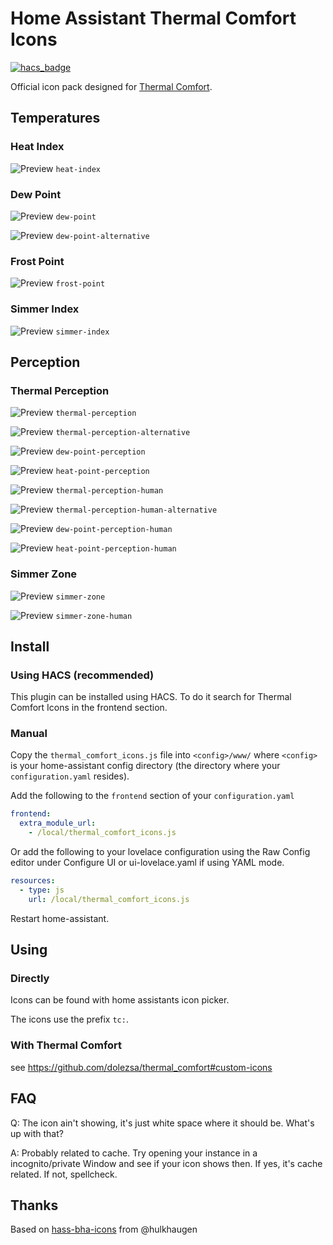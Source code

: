 # Home Assistant Thermal Comfort Icons
[![hacs_badge](https://img.shields.io/badge/HACS-Default-41BDF5.svg?style=for-the-badge)](https://github.com/hacs/integration)

Official icon pack designed for [Thermal Comfort](https://github.com/dolezsa/thermal_comfort).

## Temperatures

### Heat Index
![Preview](https://raw.githubusercontent.com/rautesamtr/thermal_comfort_icons/master/svg/thermometer-fire.svg) `heat-index`

### Dew Point
![Preview](https://raw.githubusercontent.com/rautesamtr/thermal_comfort_icons/master/svg/thermometer-water.svg) `dew-point`

![Preview](https://raw.githubusercontent.com/rautesamtr/thermal_comfort_icons/master/svg/thermometer-water-opacity.svg) `dew-point-alternative`

### Frost Point
![Preview](https://raw.githubusercontent.com/rautesamtr/thermal_comfort_icons/master/svg/thermometer-snowflake.svg) `frost-point`

### Simmer Index
![Preview](https://raw.githubusercontent.com/rautesamtr/thermal_comfort_icons/master/svg/thermometer-power-sleep.svg) `simmer-index`

## Perception

### Thermal Perception
![Preview](https://raw.githubusercontent.com/rautesamtr/thermal_comfort_icons/master/svg/hand-thermometer.svg) `thermal-perception`

![Preview](https://raw.githubusercontent.com/rautesamtr/thermal_comfort_icons/master/svg/hand-thermometer-sun.svg) `thermal-perception-alternative`

![Preview](https://raw.githubusercontent.com/rautesamtr/thermal_comfort_icons/master/svg/hand-thermometer-water.svg) `dew-point-perception`

![Preview](https://raw.githubusercontent.com/rautesamtr/thermal_comfort_icons/master/svg/hand-thermometer-fire.svg) `heat-point-perception`

![Preview](https://raw.githubusercontent.com/rautesamtr/thermal_comfort_icons/master/svg/human-male-thermometer.svg) `thermal-perception-human`

![Preview](https://raw.githubusercontent.com/rautesamtr/thermal_comfort_icons/master/svg/human-male-thermometer-sun.svg) `thermal-perception-human-alternative`

![Preview](https://raw.githubusercontent.com/rautesamtr/thermal_comfort_icons/master/svg/human-male-thermometer-water.svg) `dew-point-perception-human`

![Preview](https://raw.githubusercontent.com/rautesamtr/thermal_comfort_icons/master/svg/human-male-thermometer-fire.svg) `heat-point-perception-human`

### Simmer Zone
![Preview](https://raw.githubusercontent.com/rautesamtr/thermal_comfort_icons/master/svg/hand-thermometer-power-sleep.svg) `simmer-zone`

![Preview](https://raw.githubusercontent.com/rautesamtr/thermal_comfort_icons/master/svg/human-male-thermometer-power-sleep.svg) `simmer-zone-human`

## Install

### Using HACS (recommended)
This plugin can be installed using HACS. To do it search for Thermal Comfort Icons in the frontend section.

### Manual
Copy the `thermal_comfort_icons.js` file into `<config>/www/` where `<config>` is your home-assistant config directory (the directory where your `configuration.yaml` resides).

Add the following to the `frontend` section of your `configuration.yaml`

```yaml
frontend:
  extra_module_url:
    - /local/thermal_comfort_icons.js
```

Or add the following to your lovelace configuration using the Raw Config editor under Configure UI or ui-lovelace.yaml if using YAML mode.

```yaml
resources:
  - type: js
    url: /local/thermal_comfort_icons.js
```

Restart home-assistant.

## Using

### Directly

Icons can be found with home assistants icon picker.

The icons use the prefix `tc:`.

### With Thermal Comfort

see https://github.com/dolezsa/thermal_comfort#custom-icons

## FAQ
Q: The icon ain't showing, it's just white space where it should be. What's up with that?

A: Probably related to cache. Try opening your instance in a incognito/private Window and see if your icon shows then. If yes, it's cache related. If not, spellcheck.

## Thanks
Based on [hass-bha-icons](https://github.com/hulkhaugen/hass-bha-icons) from @hulkhaugen
